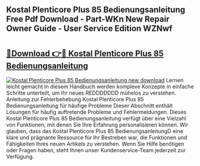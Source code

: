 ## Kostal Plenticore Plus 85 Bedienungsanleitung Free Pdf Download - Part-WKn New Repair Owner Guide - User Service Edition WZNwf

# <h2><a href="http://df4wip.blite.top/?on=Kostal+Plenticore+Plus+85+Bedienungsanleitung">🔗Download 👉🔴 Kostal Plenticore Plus 85 Bedienungsanleitung</a></h2>

[![Kostal Plenticore Plus 85 Bedienungsanleitung new download](https://i.imgur.com/lujVjoI.png)](http://df4wip.blite.top/?on=Kostal+Plenticore+Plus+85+Bedienungsanleitung)
Lernen leicht gemacht In diesem Handbuch werden komplexe Konzepte in einfache Schritte unterteilt, um Ihr neues REDDDDDDD mühelos zu verstehen. Anleitung zur Fehlerbehebung Kostal Plenticore Plus 85 Bedienungsanleitung für häufige Probleme Dieser Abschnitt enthält Lösungen für häufig auftretende Probleme und Fehlermeldungen. Dieses Kostal Plenticore Plus 85 Bedienungsanleitung verfügt über eine Vielzahl von Funktionen, mit denen Sie Ihre Erfahrung personalisieren können. Wir glauben, dass das Kostal Plenticore Plus 85 BedienungsanleitungD eine klare und prägnante Ressource für Ihr Bestreben war, die Funktionen und Fähigkeiten Ihres neuen Artikels zu verstehen. Wenn Sie Hilfe benötigen oder Fragen haben, steht Ihnen unser Kundenservice-Team jederzeit zur Verfügung.
